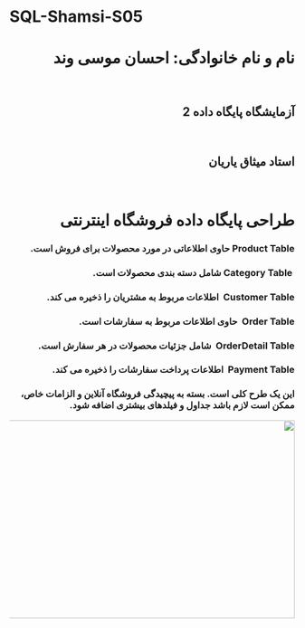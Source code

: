 # SQL-Shamsi-S05
<h1 dir="rtl">نام و نام خانوادگی: احسان موسی وند</h1>
<br>
<h2 dir="rtl">آزمایشگاه پایگاه داده 2</h2>
<br>
<h2 dir="rtl">استاد میثاق یاریان</h2>
<br>
<div dir="rtl">
<h1 dir="rtl">طراحی پایگاه داده فروشگاه اینترنتی</h1>
<h3>Product Table حاوی اطلاعاتی در مورد محصولات برای فروش است.</h3>
<h3>&nbsp;Category Table شامل دسته بندی محصولات است.</h3>
<h3>Customer Table&nbsp; اطلاعات مربوط به مشتریان را ذخیره می کند.</h3>
<h3>Order Table&nbsp; حاوی اطلاعات مربوط به سفارشات است.</h3>
<h3>OrderDetail Table&nbsp; شامل جزئیات محصولات در هر سفارش است.</h3>
<h3>Payment Table&nbsp; اطلاعات پرداخت سفارشات را ذخیره می کند.</h3>
<h3>این یک طرح کلی است. بسته به پیچیدگی فروشگاه آنلاین و الزامات خاص، ممکن است لازم باشد جداول و فیلدهای بیشتری اضافه شود.</h3>
<img src="https://github.com/Ehsan80085/SQL-Shamsi-S05/assets/162964765/baf91f8a-b4ba-4739-99b6-839e3b484e5f" align="center" height="350" width="600"/>
